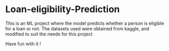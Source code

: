 # Loan-eligibility-Prediction
This is an ML project where the model predicts whether a person is eligible for a loan or not.
The datasets used were obtained from kaggle, and modified to suit the needs for this project

Have fun with it !
